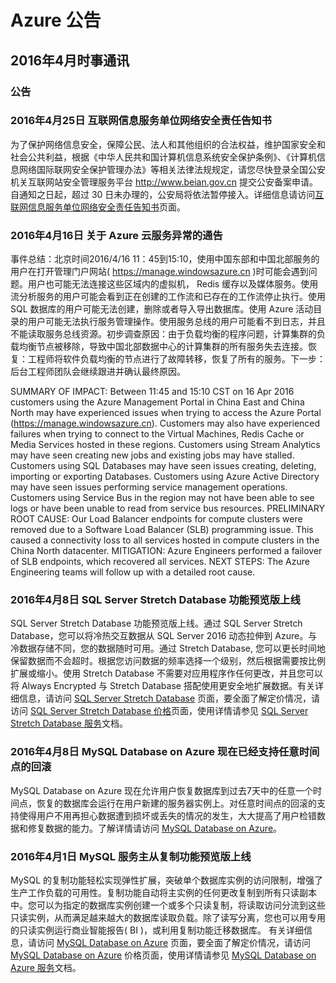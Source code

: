 <properties
	pageTitle="历史公告 2016年4月 - Azure"
    description="历史公告 2016年4月"
    services=""
    documentationCenter=""
    authors=""
    manager=""
    editor=""
    tags=""/>

<tags ms.service="what-is-new_archives" ms.date="" wacn.date="" wacn.lang="cn"/>

# Azure 公告
## 2016年4月时事通讯

### 公告
### 2016年4月25日 互联网信息服务单位网络安全责任告知书 
为了保护网络信息安全，保障公民、法人和其他组织的合法权益，维护国家安全和社会公共利益，根据《中华人民共和国计算机信息系统安全保护条例》、《计算机信息网络国际联网安全保护管理办法》等相关法律法规规定，请您尽快登录全国公安机关互联网站安全管理服务平台 http://www.beian.gov.cn 提交公安备案申请。自通知之日起，超过 30 日未办理的，公安局将依法暂停接入。详细信息请访问[互联网信息服务单位网络安全责任告知书](/support/network-security-annoucement)页面。

### 2016年4月16日 关于 Azure 云服务异常的通告 
事件总结：北京时间2016/4/16 11：45到15:10，使用中国东部和中国北部服务的用户在打开管理门户网站( https://manage.windowsazure.cn )时可能会遇到问题。用户也可能无法连接这些区域内的虚拟机， Redis 缓存以及媒体服务。使用流分析服务的用户可能会看到正在创建的工作流和已存在的工作流停止执行。使用 SQL 数据库的用户可能无法创建，删除或者导入导出数据库。使用 Azure 活动目录的用户可能无法执行服务管理操作。使用服务总线的用户可能看不到日志，并且不能读取服务总线资源。初步调查原因：由于负载均衡的程序问题，计算集群的负载均衡节点被移除，导致中国北部数据中心的计算集群的所有服务失去连接。恢复：工程师将软件负载均衡的节点进行了故障转移，恢复了所有的服务。下一步：后台工程师团队会继续跟进并确认最终原因。

SUMMARY OF IMPACT: Between 11:45 and 15:10 CST on 16 Apr 2016 customers using the Azure Management Portal in China East and China North may have experienced issues when trying to access the Azure Portal (https://manage.windowsazure.cn). Customers may also have experienced failures when trying to connect to the Virtual Machines, Redis Cache or Media Services hosted in these regions. Customers using Stream Analytics may have seen creating new jobs and existing jobs may have stalled. Customers using SQL Databases may have seen issues creating, deleting, importing or exporting Databases. Customers using Azure Active Directory may have seen issues performing service management operations. Customers using Service Bus in the region may not have been able to see logs or have been unable to read from service bus resources. PRELIMINARY ROOT CAUSE: Our Load Balancer endpoints for compute clusters were removed due to a Software Load Balancer (SLB) programming issue. This caused a connectivity loss to all services hosted in compute clusters in the China North datacenter. MITIGATION: Azure Engineers performed a failover of SLB endpoints, which recovered all services. NEXT STEPS: The Azure Engineering teams will follow up with a detailed root cause. 

### 2016年4月8日 SQL Server Stretch Database 功能预览版上线  
SQL Server Stretch Database 功能预览版上线。通过 SQL Server Stretch Database，您可以将冷热交互数据从 SQL Server 2016 动态拉伸到 Azure。与冷数据存储不同，您的数据随时可用。通过 Stretch Database, 您可以更长时间地保留数据而不会超时。根据您访问数据的频率选择一个级别，然后根据需要按比例扩展或缩小。使用 Stretch Database 不需要对应用程序作任何更改，并且您可以将 Always Encrypted 与 Stretch Database 搭配使用更安全地扩展数据。有关详细信息，请访问 [SQL Server Stretch Database](/pricing/details/sql-server-stretch-database/) 页面，要全面了解定价情况，请访问 [SQL Server Stretch Database 价格](/pricing/details/sql-server-stretch-database/)页面，使用详情请参见 [SQL Server Stretch Database 服务](/documentation/services/sql-server-stretch-database/)文档。 


### 2016年4月8日  MySQL Database on Azure 现在已经支持任意时间点的回滚 
MySQL Database on Azure 现在允许用户恢复数据库到过去7天中的任意一个时间点，恢复的数据库会运行在用户新建的服务器实例上。对任意时间点的回滚的支持使得用户不用再担心数据遭到损坏或丢失的情况的发生，大大提高了用户检错数据和修复数据的能力。了解详情请访问 [MySQL Database on Azure](/home/features/mysql/)。 

### 2016年4月1日 MySQL 服务主从复制功能预览版上线
MySQL 的复制功能轻松实现弹性扩展，突破单个数据库实例的访问限制，增强了生产工作负载的可用性。复制功能自动将主实例的任何更改复制到所有只读副本中。您可以为指定的数据库实例创建一个或多个只读复制，将读取访问分流到这些只读实例，从而满足越来越大的数据库读取负载。除了读写分离，您也可以用专用的只读实例运行商业智能报告( BI )，或利用复制功能迁移数据库。
有关详细信息，请访问 [MySQL Database on Azure](/home/features/mysql/) 页面，要全面了解定价情况，请访问 [MySQL Database on Azure](/pricing/details/mysql/) 价格页面，使用详情请参见 [MySQL Database on Azure 服务](/documentation/articles/mysql-database-read-replica)文档。 
